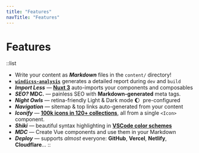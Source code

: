 ```yaml
---
title: "Features"
navTitle: "Features"
---
```


# Features

::list
- Write your content as ***Markdown*** files in the `content/` directory!
- [**`windicss-analysis`**](https://npm.im/windicss-analysis) generates a detailed report during `dev` and `build`
- **_Import Less_** — [**Nuxt 3**](https://v3.nuxtjs.org) auto-imports your components and composables
- **_SEO?_ MDC.** —  painless SEO with **Markdown-generated** meta tags.
- **_Night Owls_** — retina-friendly Light &amp; Dark mode :moon:  pre-configured
- **_Navigation_** — sitemap &amp; top links auto-generated from your content
- **_Iconify_** — [**100k icons in 120+ collections**](https://iconify.design), all from a single `<Icon>` component.
- **_Shiki_** —  beautiful syntax highlighting in [**VSCode color schemes**](https://shiki.matsu.io)
- **_MDC_** — Create Vue components and use them in your Markdown
- **_Deploy_** — supports _almost_ everyone: **GitHub**, **Vercel**, **Netlify**, **Cloudflare**...
::
